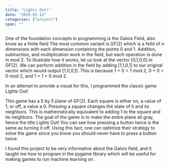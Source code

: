 ```yaml
---
title: "Lights Out!"
date: "2019-01-12"
categories: ["project"]
span: ""
---
```

One of the foundation concepts in programming is the Galois Field, also know as a finite field The most common variant is GF(2) which is a feild of n dimensions with each dimension containing the points 0 and 1. Addition, subtraction, and multiplication work in the field, but each operation is done in mod 2. To illustrate how it works, let us look at the vector [0,1,0,0] in GF(2). We can perform addition in the field by adding [1,1,0,1] to our original vector which would output [1,0,0,1]. This is because 1 + 0 = 1 mod 2, 0 + 0 = 0 mod 2, and 1 + 1 = 0 mod 2. 


In an attempt to provide a visual for this, I programmed the classic game Lights Out!

This game has a 5 by 5 plane of GF(2). Each square is either on, a value of 1, or off, a value a 0. Pressing a square changes the state of it and its neighbors. This is mathematically equivalent to adding 1 to the square and its neighbors. The goal of the game is to make the entire plane all gray, hence the title Lights Out! You can see how pressing a button twice is the same as turning it off. Using this fact, one can optimize their strategy to solve the game since you know you should never have to press a button twice.

I found this project to be very informative about the Galois field, and it taught me how to program in the pygame library which will be useful for making games to run machine learning on.
